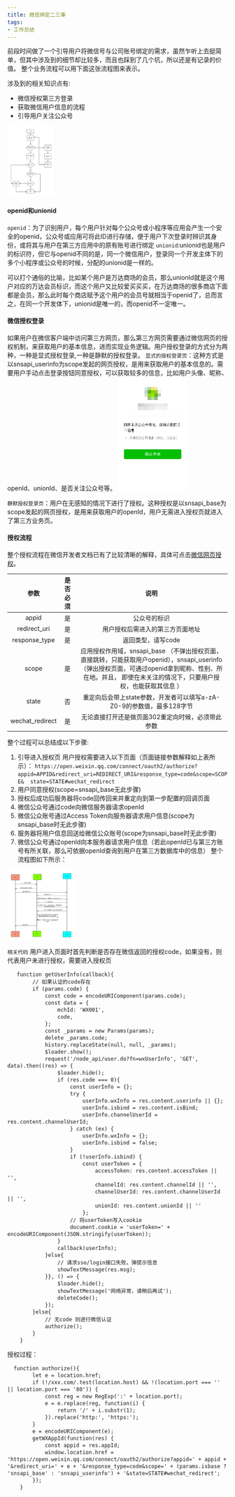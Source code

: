 ```yaml
---
title: 微信绑定二三事
tags:
- 工作总结
---
```

前段时间做了一个引导用户将微信号与公司账号绑定的需求，虽然乍听上去挺简单，但其中涉及到的细节却比较多，而且也踩到了几个坑，所以还是有记录的价值。
整个业务流程可以用下面这张流程图来表示。

涉及到的相关知识点有:
- 微信授权第三方登录
- 获取微信用户信息的流程
- 引导用户关注公众号
<img src="12/bindBusiness.png"   height="160"/>

#### openid和unionid
`openid`：为了识别用户，每个用户针对每个公众号或小程序等应用会产生一个安全的openid，公众号或应用可将此ID进行存储，便于用户下次登录时辨识其身份，或将其与用户在第三方应用中的原有账号进行绑定
`unionid`:unionid也是用户的标识符，但它与openid不同的是，同一个微信用户，登录同一个开发主体下的多个小程序或公众号的时候，分配的unionid是一样的。

可以打个通俗的比喻，比如某个用户是万达商场的会员，那么unionId就是这个用户对应的万达会员标识，而这个用户又比较爱买买买，在万达商场的很多商店下面都是会员，那么此时每个商店赋予这个用户的会员号就相当于openid了，总而言之，在同一个开发体下，unionid是唯一的，而openid不一定唯一。


#### 微信授权登录
如果用户在微信客户端中访问第三方网页，那么第三方网页需要通过微信网页的授权机制，来获取用户的基本信息，进而实现业务逻辑。用户授权登录的方式分为两种，一种是显式授权登录,一种是静默的授权登录。
`显式的授权登录页`：这种方式是以snsapi_userinfo为scope发起的网页授权，是用来获取用户的基本信息的。需要用户手动点击登录按钮同意授权，可以获取较多的信息，比如用户头像、昵称、openId、unionId、是否关注公众号等。
<img src="12/showAuth.png"   height="260"/>

`静默授权登录页`：用户在无感知的情况下进行了授权。这种授权是以snsapi_base为scope发起的网页授权，是用来获取用户的openId，用户无需进入授权页就进入了第三方业务页。

#### 授权流程
整个授权流程在微信开发者文档已有了比较清晰的解释，具体可点击[微信网页授权](https://mp.weixin.qq.com/wiki?t=resource/res_main&id=mp1421140842)。

| 参数        | 是否必须  |  说明  |
| :--------:  | :-----:| :----: |
| appid        | 是 |  公众号的标识 |
| redirect_uri  | 是 |   用户授权后需进入的第三方页面地址   |
| response_type        | 是      |   返回类型，请写code   |
| scope       | 是      |  应用授权作用域，snsapi_base （不弹出授权页面，直接跳转，只能获取用户openid），snsapi_userinfo （弹出授权页面，可通过openid拿到昵称、性别、所在地。并且， 即使在未关注的情况下，只要用户授权，也能获取其信息 ） |
| state  | 否     |   重定向后会带上state参数，开发者可以填写a-zA-Z0-9的参数值，最多128字节   |
| wechat_redirect       | 是      |   无论直接打开还是做页面302重定向时候，必须带此参数   |
整个过程可以总结成以下步骤:
1. 引导进入授权页
用户授权需要进入以下页面（页面链接参数解释如上表所示）：
`https://open.weixin.qq.com/connect/oauth2/authorize?appid=APPID&redirect_uri=REDIRECT_URI&response_type=code&scope=SCOPE&  state=STATE#wechat_redirect`
2. 用户同意授权(scope=snsapi_base无此步骤)
3. 授权后成功后服务器将code回传回来并重定向到第一步配置的回调页面
4. 微信公众号通过code向微信服务器请求openId
5. 微信公众账号通过Access Token向服务器请求用户信息(scope为snsapi_base时无此步骤)
6. 服务器将用户信息回送给微信公众账号(scope为snsapi_base时无此步骤)
7. 微信公众号通过openId向本服务器请求用户信息（若此openId已与第三方账号有所关联，那么可依据openId查询到用户在第三方数据库中的信息）
整个流程图如下所示：
<img src="12/wechatAuth.png"   height="160"/>

`相关代码`
用户进入页面时首先判断是否存在微信返回的授权code，如果没有，则代表用户未进行授权，需要进入授权页
```
   function getUserInfo(callback){
        // 如果认证的code存在
        if (params.code) {
            const code = encodeURIComponent(params.code);
            const data = {
                mchId: 'WX001',
                code,
            };
            const _params = new Params(params);
            delete _params.code;
            history.replaceState(null, null, _params);
            $loader.show();
            request('/node_api/user.do?fn=wxUserInfo', 'GET', data).then((res) => {
                $loader.hide();
                if (res.code === 0){
                    const userInfo = {};
                    try {
                        userInfo.wxInfo = res.content.userinfo || {};
                        userInfo.isbind = res.content.isBind;
                        userInfo.channelUserId = res.content.channelUserId;
                    } catch (ex) {
                        userInfo.wxInfo = {};
                        userInfo.isbind = false;
                    }
                    if (!userInfo.isbind) {
                        const userToken = {
                            accessToken: res.content.accessToken || '',
                            channelId: res.content.channelId || '',
                            channelUserId: res.content.channelUserId || '',
                            unionId: res.content.unionId || ''
                        };
                    // 将userToken写入cookie
                    document.cookie = 'userToken=' + encodeURIComponent(JSON.stringify(userToken));
                }
                callback(userInfo);
            }else{
                // 请求sso/login接口失败，弹提示信息
                showTextMessage(res.msg);
            }}, () => {
                $loader.hide();
                showTextMessage('网络异常，请稍后再试');
                deleteCode();
            });
        }else{
            // 无code 则进行微信认证
            authorize();
        }
    }
```

授权过程：

```
  function authorize(){
        let e = location.href;
        if (!/xxx.com/.test(location.host) && !(location.port === '' || location.port === '80')) {
            const reg = new RegExp(':' + location.port);
            e = e.replace(reg, function(i) {
                return '/' + i.substr(1);
            }).replace('http:', 'https:');
        }
        e = encodeURIComponent(e);
        getWXAppId(function(res) {
            const appid = res.appId;
            window.location.href = 'https://open.weixin.qq.com/connect/oauth2/authorize?appid=' + appid + '&redirect_uri=' + e + '&response_type=code&scope=' + (params.isbase ? 'snsapi_base' : 'snsapi_userinfo') + '&state=STATE#wechat_redirect';
        });
    }
```